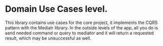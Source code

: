 # Domain Use Cases level.
This library contains use cases for the core project, it implements the CQRS pattern with the Mediatr library.
In the outside levels of the app, all you do is send needed command or query to mediator and it will return a requested result,
which may be unsuccessful as well. 
